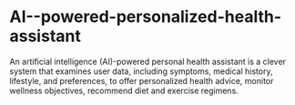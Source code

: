 # AI--powered-personalized-health-assistant
An artificial intelligence (AI)-powered personal health assistant is a clever system that examines user data, including symptoms, medical history, lifestyle, and preferences, to offer personalized health advice, monitor wellness objectives, recommend diet and exercise regimens.

